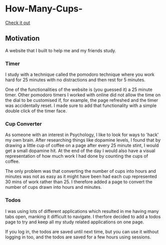 # How-Many-Cups-


[Check it out](https://www.howmanycups.xyz/)


## Motivation
A website that I built to help me and my friends study.

###  Timer
I study with a technique called the pomodoro technique where you work hard for 25 minutes with no distractions and then rest for 5 minutes.

One of the functionalities of the website is (you guessed it) a 25 minute timer. Other pomodoro timers I worked with online did not allow the time on the dial to be customised if, for example, the page refreshed and the timer was accidentally reset. I made sure to add that functionality with a simple double click of the timer face.

### Cup Converter
As someone with an interest in Psychology, I like to look for ways to 'hack' my own brain. After researching things like dopamine levels, I found that by drawing a little cup of coffee on a page after every 25 minute stint, I would get a small dopamine hit. At the end of the day I would also have a visual representation of how much work I had done by counting the cups of coffee. 

The only problem was that converting the number of cups into hours and minutes was not as easy as it might have been had each cup represented 30 mins of work rather than 25. I therefore added a page to convert the number of cups drawn into hours and minutes.


### Todos
I was using lots of different applications which resulted in me having many tabs open, manking it difficult to navigate. I therfore decided to add a todos page to try and keep all my study related applications on one page. 

If you log in, the todos are saved until next time, but you can use it without logging in too, and the todos are saved for a few hours using sessions.


